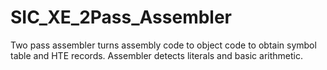 # SIC_XE_2Pass_Assembler
Two pass assembler turns assembly code to object code to obtain symbol table and HTE
records. Assembler detects literals and basic arithmetic.

